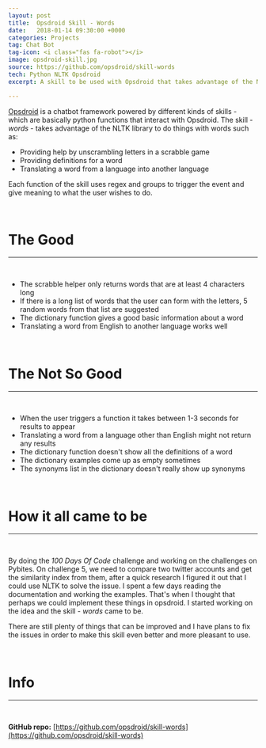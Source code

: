 ```yaml
---
layout: post
title:  Opsdroid Skill - Words
date:   2018-01-14 09:30:00 +0000
categories: Projects
tag: Chat Bot
tag-icon: <i class="fas fa-robot"></i>
image: opsdroid-skill.jpg
source: https://github.com/opsdroid/skill-words
tech: Python NLTK Opsdroid
excerpt: A skill to be used with Opsdroid that takes advantage of the NLTK library to allow opsdroid to translate or define a word. 

---
```

[Opsdroid](2017-10-01-opsdroid.md) is a chatbot framework powered by different kinds of skills - which are basically python functions that interact with Opsdroid. 
The skill - _words_ - takes advantage of the NLTK library to do things with words such as: 
- Providing help by unscrambling letters in a scrabble game
- Providing definitions for a word
- Translating a word from a language into another language

Each function of the skill uses regex and groups to trigger the event and give meaning to what the user wishes to do. 

&nbsp;
# The Good
------
&nbsp;

- The scrabble helper only returns words that are at least 4 characters long
- If there is a long list of words that the user can form with the letters, 5 random words from that list are suggested
- The dictionary function gives a good basic information about a word
- Translating a word from English to another language works well

&nbsp;
# The Not So Good
------
&nbsp;
- When the user triggers a function it takes between 1-3 seconds for results to appear
- Translating a word from a language other than English might not return any results
- The dictionary function doesn't show all the definitions of a word
- The dictionary examples come up as empty sometimes
- The synonyms list in the dictionary doesn't really show up synonyms


&nbsp;
# How it all came to be
------
&nbsp;

By doing the _100 Days Of Code_ challenge and working on the challenges on Pybites. 
On challenge 5, we need to compare two twitter accounts and get the similarity index from them, after a quick research I figured it out that I could use NLTK to solve the issue. I spent a few days reading the documentation and working the examples. 
That's when I thought that perhaps we could implement these things in opsdroid. I started working on the idea and the skill - _words_ came to be.
 
There are still plenty of things that can be improved and I have plans to fix the issues in order to make this skill even better and more pleasant to use.


&nbsp;
# Info
------
&nbsp;

**GitHub repo:** [https://github.com/opsdroid/skill-words](https://github.com/opsdroid/skill-words)
